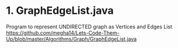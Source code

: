 # 1. GraphEdgeList.java
Program to represent UNDIRECTED graph as Vertices and Edges List
https://github.com/megha14/Lets-Code-Them-Up/blob/master/Algorithms/Graph/GraphEdgeList.java


